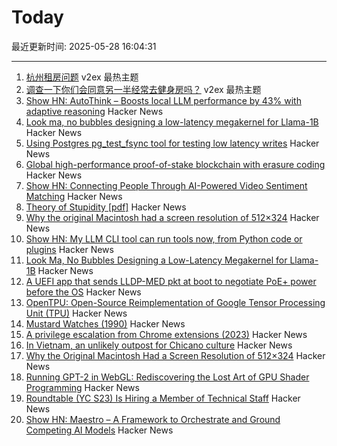 # Today

最近更新时间: 2025-05-28 16:04:31

--- 
1. [杭州租房问题](https://www.v2ex.com/t/1134769) v2ex 最热主题
2. [调查一下你们会同意另一半经常去健身房吗？](https://www.v2ex.com/t/1134771) v2ex 最热主题
3. [Show HN: AutoThink – Boosts local LLM performance by 43% with adaptive reasoning](https://news.ycombinator.com/item?id=44112326) Hacker News
4. [Look ma, no bubbles designing a low-latency megakernel for Llama-1B](https://hazyresearch.stanford.edu/blog/2025-05-27-no-bubbles) Hacker News
5. [Using Postgres pg_test_fsync tool for testing low latency writes](https://tanelpoder.com/posts/using-pg-test-fsync-for-testing-low-latency-writes/) Hacker News
6. [Global high-performance proof-of-stake blockchain with erasure coding](https://github.com/qkniep/alpenglow) Hacker News
7. [Show HN: Connecting People Through AI-Powered Video Sentiment Matching](https://www.loom.com/share/9b7618a67e7347d9a7a539e89327cc77?sid=26adde55-432c-4cec-a7dd-f2ffad134161) Hacker News
8. [Theory of Stupidity [pdf]](https://www.onthewing.org/user/Bonhoeffer%20-%20Theory%20of%20Stupidity.pdf) Hacker News
9. [Why the original Macintosh had a screen resolution of 512×324](https://512pixels.net/2025/05/original-macintosh-resolution/) Hacker News
10. [Show HN: My LLM CLI tool can run tools now, from Python code or plugins](https://simonwillison.net/2025/May/27/llm-tools/) Hacker News
11. [Look Ma, No Bubbles Designing a Low-Latency Megakernel for Llama-1B](https://hazyresearch.stanford.edu/blog/2025-05-27-no-bubbles) Hacker News
12. [A UEFI app that sends LLDP-MED pkt at boot to negotiate PoE+ power before the OS](https://roderickkhan.com/posts/2025-05-16-poe-uefi-solution) Hacker News
13. [OpenTPU: Open-Source Reimplementation of Google Tensor Processing Unit (TPU)](https://github.com/UCSBarchlab/OpenTPU) Hacker News
14. [Mustard Watches (1990)](https://girard.perso.math.cnrs.fr/mustard/article.html) Hacker News
15. [A privilege escalation from Chrome extensions (2023)](https://0x44.xyz/blog/cve-2023-4369/) Hacker News
16. [In Vietnam, an unlikely outpost for Chicano culture](https://www.latimes.com/world-nation/story/2025-05-27/chicano-culture-vietnam) Hacker News
17. [Why the Original Macintosh Had a Screen Resolution of 512×324](https://512pixels.net/2025/05/original-macintosh-resolution/) Hacker News
18. [Running GPT-2 in WebGL: Rediscovering the Lost Art of GPU Shader Programming](https://nathan.rs/posts/gpu-shader-programming/) Hacker News
19. [Roundtable (YC S23) Is Hiring a Member of Technical Staff](https://www.ycombinator.com/companies/roundtable/jobs/ZTZHEbb-member-of-technical-staff) Hacker News
20. [Show HN: Maestro – A Framework to Orchestrate and Ground Competing AI Models](https://news.ycombinator.com/item?id=44109664) Hacker News
